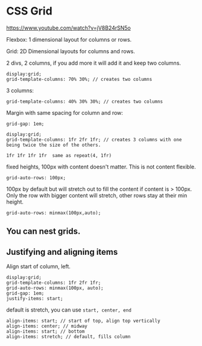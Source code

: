 
# CSS Grid
https://www.youtube.com/watch?v=jV8B24rSN5o

Flexbox: 1 dimensional layout for columns or rows.

Grid: 2D Dimensional layouts for columns and rows.

2 divs, 2 columns, if you add more it will add it and keep two columns.
```
display:grid;
grid-template-columns: 70% 30%; // creates two columns
```

3 columns:
```
grid-template-columns: 40% 30% 30%; // creates two columns
```

Margin with same spacing for column and row:
```
grid-gap: 1em;
```

```
display:grid;
grid-template-columns: 1fr 2fr 1fr; // creates 3 columns with one being twice the size of the others.
```

```
1fr 1fr 1fr 1fr  same as repeat(4, 1fr)
```

fixed heights, 100px with content doesn't matter. This is not content flexible.
```
grid-auto-rows: 100px;
```

100px by default but will stretch out to fill the content if content is > 100px. Only the row with bigger content will stretch, other rows stay at their min height.

```
grid-auto-rows: minmax(100px,auto);
```

## You can nest grids.
## Justifying and aligning items

Align start of column, left.
```
display:grid;
grid-template-columns: 1fr 2fr 1fr;
grid-auto-rows: minmax(100px, auto);
grid-gap: 1em;
justify-items: start;
```


 default is stretch, you can use ```start, center, end```

```
align-items: start; // start of top, align top vertically
align-items: center; // midway
align-items: start; // bottom
align-items: stretch; // default, fills column
```

```
```

```
```
